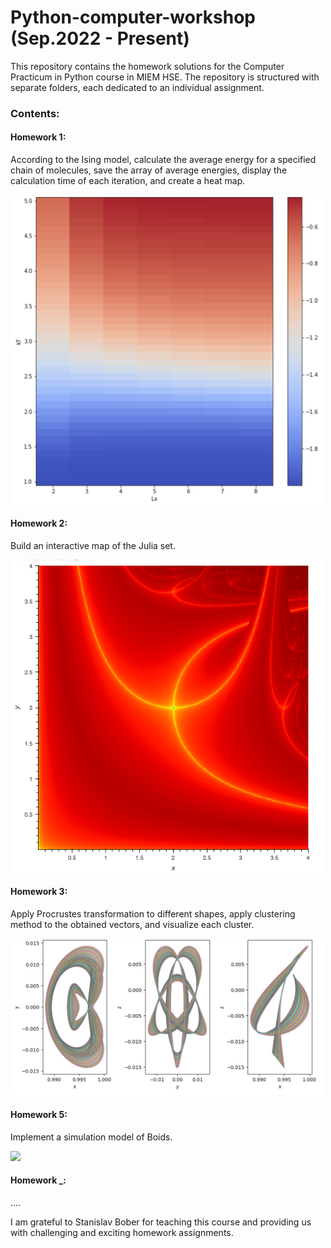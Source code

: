 # Python-computer-workshop (Sep.2022 - Present)
This repository contains the homework solutions for the Computer Practicum in Python course in MIEM HSE. The repository is structured with separate folders, each dedicated to an individual assignment.

### Contents:
#### Homework 1: 
According to the Ising model, calculate the average energy for a specified chain of molecules, save the array of average energies, display the calculation time of each iteration, and create a heat map.

<img src="https://github.com/Matvey-1212/Python-computer-workshop/blob/main/ReadMeContent/feromHeatMap.png" width="500">

#### Homework 2: 
Build an interactive map of the Julia set.

<img src="https://github.com/Matvey-1212/Python-computer-workshop/blob/main/ReadMeContent/bokeh_plot.png" width="500">

#### Homework 3: 
Apply Procrustes transformation to different shapes, apply clustering method to the obtained vectors, and visualize each cluster.

<img src="https://github.com/Matvey-1212/Python-computer-workshop/blob/main/ReadMeContent/procrust.png" width="500">

#### Homework 5: 
Implement a simulation model of Boids.

<img src="https://github.com/Matvey-1212/Python-computer-workshop/blob/main/ReadMeContent/boids2.gif" width="500">


#### Homework _:
....

I am grateful to Stanislav Bober for teaching this course and providing us with challenging and exciting homework assignments.
